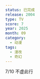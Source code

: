 ```yaml
---
status: 已完成
release: 2004
type: TV
score: 7
year: 2025
month: 09
category:
  - 动漫
tags:
  - 漫改
  - 奇幻
---
```

7/10 不虚此行
